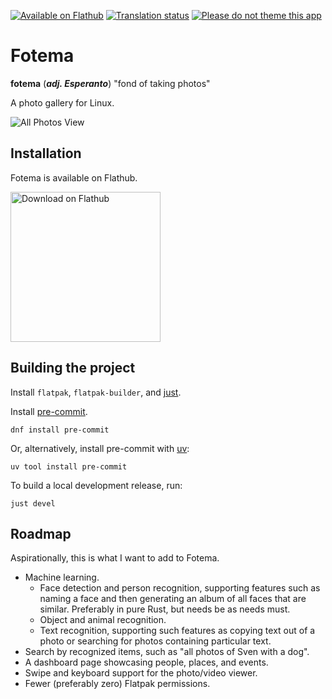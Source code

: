 <!--
SPDX-FileCopyrightText: © 2024 David Bliss

SPDX-License-Identifier: GFDL-1.3-or-later
-->
[![Available on Flathub](https://img.shields.io/flathub/downloads/app.fotema.Fotema?logo=flathub&labelColor=77767b&color=4a90d9)](https://flathub.org/apps/app.fotema.Fotema)
[![Translation status](https://hosted.weblate.org/widget/fotema/app/svg-badge.svg)](https://hosted.weblate.org/engage/fotema/)
[![Please do not theme this app](https://stopthemingmy.app/badge.svg)](https://stopthemingmy.app)

# Fotema

__fotema__ (___adj. Esperanto___) "fond of taking photos"

A photo gallery for Linux.

![All Photos View](/data/resources/screenshots/all-photos.png?raw=true "All Photos View")

## Installation
Fotema is available on Flathub.

<a href='https://flathub.org/apps/app.fotema.Fotema'><img width='240' alt='Download on Flathub' src='https://flathub.org/api/badge?locale=en'/></a>

## Building the project

Install `flatpak`, `flatpak-builder`, and [just](https://github.com/casey/just).

Install [pre-commit](https://pre-commit.com).

```shell
dnf install pre-commit
```

Or, alternatively, install pre-commit with [uv](https://github.com/astral-sh/uv):

```shell
uv tool install pre-commit
```

To build a local development release, run:

```shell
just devel
```

## Roadmap
Aspirationally, this is what I want to add to Fotema.

* Machine learning.
	* Face detection and person recognition, supporting features such as naming a face and then generating an album of all faces that are similar. Preferably in pure Rust, but needs be as needs must.
	* Object and animal recognition.
	* Text recognition, supporting such features as copying text out of a photo or searching for photos containing particular text.
* Search by recognized items, such as "all photos of Sven with a dog".
* A dashboard page showcasing people, places, and events.
* Swipe and keyboard support for the photo/video viewer.
* Fewer (preferably zero) Flatpak permissions.
